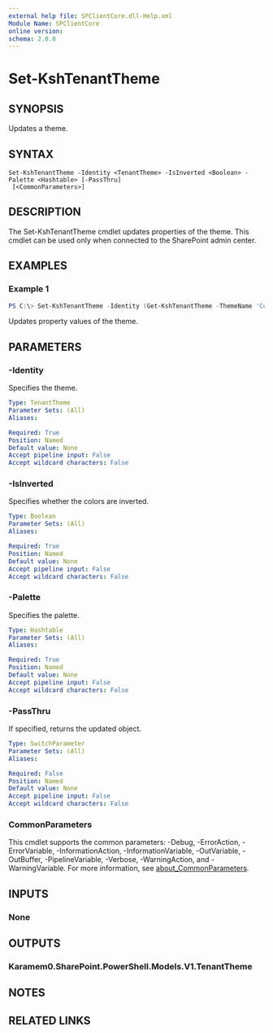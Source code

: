 ```yaml
---
external help file: SPClientCore.dll-Help.xml
Module Name: SPClientCore
online version:
schema: 2.0.0
---
```


# Set-KshTenantTheme

## SYNOPSIS
Updates a theme.

## SYNTAX

```
Set-KshTenantTheme -Identity <TenantTheme> -IsInverted <Boolean> -Palette <Hashtable> [-PassThru]
 [<CommonParameters>]
```

## DESCRIPTION
The Set-KshTenantTheme cmdlet updates properties of the theme. This cmdlet can be used only when connected to the SharePoint admin center.

## EXAMPLES

### Example 1
```powershell
PS C:\> Set-KshTenantTheme -Identity (Get-KshTenantTheme -ThemeName 'Custom Theme') -Palette @{ "black" = "#0f0f0f" }
```

Updates property values of the theme.

## PARAMETERS

### -Identity
Specifies the theme.

```yaml
Type: TenantTheme
Parameter Sets: (All)
Aliases:

Required: True
Position: Named
Default value: None
Accept pipeline input: False
Accept wildcard characters: False
```

### -IsInverted
Specifies whether the colors are inverted.

```yaml
Type: Boolean
Parameter Sets: (All)
Aliases:

Required: True
Position: Named
Default value: None
Accept pipeline input: False
Accept wildcard characters: False
```

### -Palette
Specifies the palette.

```yaml
Type: Hashtable
Parameter Sets: (All)
Aliases:

Required: True
Position: Named
Default value: None
Accept pipeline input: False
Accept wildcard characters: False
```

### -PassThru
If specified, returns the updated object.

```yaml
Type: SwitchParameter
Parameter Sets: (All)
Aliases:

Required: False
Position: Named
Default value: None
Accept pipeline input: False
Accept wildcard characters: False
```

### CommonParameters
This cmdlet supports the common parameters: -Debug, -ErrorAction, -ErrorVariable, -InformationAction, -InformationVariable, -OutVariable, -OutBuffer, -PipelineVariable, -Verbose, -WarningAction, and -WarningVariable. For more information, see [about_CommonParameters](http://go.microsoft.com/fwlink/?LinkID=113216).

## INPUTS

### None

## OUTPUTS

### Karamem0.SharePoint.PowerShell.Models.V1.TenantTheme

## NOTES

## RELATED LINKS

